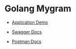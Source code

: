 # Golang Mygram

-   [Application Demo](https://hacktiv8-mygram.herokuapp.com/)

-   [Swagger Docs](https://hacktiv8-mygram.herokuapp.com/swagger/index.html)

-   [Postman Docs](https://documenter.getpostman.com/view/10131591/UVJiiEQK)
